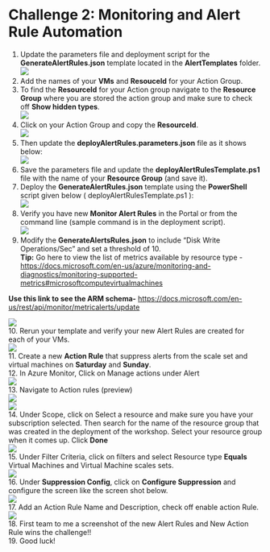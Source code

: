 # Challenge 2: Monitoring and Alert Rule Automation

1. Update the parameters file and deployment script for the **GenerateAlertRules.json** template located in the **AlertTemplates** folder.<br/>
<img src="images/temp.jpg"/><br/>
2. Add the names of your **VMs** and **ResouceId** for your Action Group.<br/>
3. To find the **ResourceId** for your Action group navigate to the **Resource Group** where you are stored the action group and make sure to check off **Show hidden types**.<br/>
<img src="images/temp1.jpg"/><br/>
4. Click on your Action Group and copy the **ResourceId**.<br/>
<img src="images/temp2.jpg"/><br/>
5. Then update the **deployAlertRules.parameters.json** file as it shows below:<br/>
<img src="images/temp3.jpg"/><br/>
6. Save the parameters file and update the **deployAlertRulesTemplate.ps1** file with the name of your **Resource Group** (and save it).<br/>
7. Deploy the **GenerateAlertRules.json** template using the **PowerShell** script given below ( deployAlertRulesTemplate.ps1 ):<br/>
<img src="images/temp4.jpg"/><br/>
8. Verify you have new **Monitor Alert Rules** in the Portal or from the command line (sample command is in the deployment script).<br/>
<img src="images/temp5.jpg"/><br/>
9. Modify the **GenerateAlertsRules.json** to include “Disk Write Operations/Sec” and set a threshold of 10.<br/>
**Tip:** Go here to view the list of metrics available by resource type - https://docs.microsoft.com/en-us/azure/monitoring-and-diagnostics/monitoring-supported-metrics#microsoftcomputevirtualmachines

**Use this link to see the ARM schema-** https://docs.microsoft.com/en-us/rest/api/monitor/metricalerts/update

<img src="images/temp7.jpg"/><br/>
10. Rerun your template and verify your new Alert Rules are created for each of your VMs.<br/>
<img src="images/temp6.jpg"/><br/>
11. Create a new **Action Rule** that suppress alerts from the scale set and virtual machines on **Saturday** and **Sunday**.<br/>
12. In Azure Monitor, Click on Manage actions under Alert<br/>
<img src="images/ag.jpg"/><br/>
13. Navigate to Action rules (preview)<br/>
<img src="images/ag5.jpg"/><br/>
<img src="images/ag6.jpg"/><br/>
14. Under Scope, click on Select a resource and make sure you have your subscription selected. Then search for the name of the resource group that was created in the deployment of the workshop. Select your resource group when it comes up. Click **Done**<br/>
<img src="images/ag4.jpg"/><br/>
15. Under Filter Criteria, click on filters and select Resource type **Equals** Virtual Machines and Virtual Machine scales sets.<br/>
<img src="images/ag7.jpg"/><br/>
16. Under **Suppression Config**, click on **Configure Suppression** and configure the screen like the screen shot below.<br/>
<img src="images/ag8.jpg"/><br/>
17. Add an Action Rule Name and Description, check off enable action Rule.<br/>
<img src="images/ag9.jpg"/><br/>
18. First team to me a screenshot of the new Alert Rules and New Action Rule wins the challenge!!<br/>
19. Good luck!
